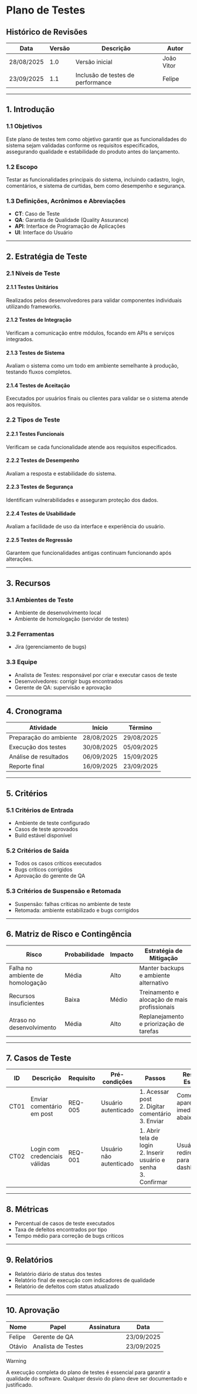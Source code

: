 # Plano de Testes

## Histórico de Revisões

| Data       | Versão | Descrição                     | Autor       |
|------------|--------|-------------------------------|-------------|
| 28/08/2025 | 1.0    | Versão inicial                | João Vitor  |
| 23/09/2025 | 1.1    | Inclusão de testes de performance | Felipe |

---

## 1. Introdução

### 1.1 Objetivos  
Este plano de testes tem como objetivo garantir que as funcionalidades do sistema sejam validadas conforme os requisitos especificados, assegurando qualidade e estabilidade do produto antes do lançamento.

### 1.2 Escopo  
Testar as funcionalidades principais do sistema, incluindo cadastro, login, comentários, e sistema de curtidas, bem como desempenho e segurança.

### 1.3 Definições, Acrônimos e Abreviações  
- **CT**: Caso de Teste  
- **QA**: Garantia de Qualidade (Quality Assurance)  
- **API**: Interface de Programação de Aplicações  
- **UI**: Interface do Usuário  

---

## 2. Estratégia de Teste

### 2.1 Níveis de Teste

#### 2.1.1 Testes Unitários  
Realizados pelos desenvolvedores para validar componentes individuais utilizando frameworks.

#### 2.1.2 Testes de Integração  
Verificam a comunicação entre módulos, focando em APIs e serviços integrados.

#### 2.1.3 Testes de Sistema  
Avaliam o sistema como um todo em ambiente semelhante à produção, testando fluxos completos.

#### 2.1.4 Testes de Aceitação  
Executados por usuários finais ou clientes para validar se o sistema atende aos requisitos.

### 2.2 Tipos de Teste

#### 2.2.1 Testes Funcionais  
Verificam se cada funcionalidade atende aos requisitos especificados.

#### 2.2.2 Testes de Desempenho  
Avaliam a resposta e estabilidade do sistema.

#### 2.2.3 Testes de Segurança  
Identificam vulnerabilidades e asseguram proteção dos dados.

#### 2.2.4 Testes de Usabilidade  
Avaliam a facilidade de uso da interface e experiência do usuário.

#### 2.2.5 Testes de Regressão  
Garantem que funcionalidades antigas continuam funcionando após alterações.

---

## 3. Recursos

### 3.1 Ambientes de Teste  
- Ambiente de desenvolvimento local  
- Ambiente de homologação (servidor de testes)

### 3.2 Ferramentas  
- Jira (gerenciamento de bugs)

### 3.3 Equipe  
- Analista de Testes: responsável por criar e executar casos de teste  
- Desenvolvedores: corrigir bugs encontrados  
- Gerente de QA: supervisão e aprovação

---

## 4. Cronograma

| Atividade              | Início    | Término   |
|------------------------|-----------|-----------|
| Preparação do ambiente | 28/08/2025| 29/08/2025|
| Execução dos testes    | 30/08/2025| 05/09/2025|
| Análise de resultados  | 06/09/2025| 15/09/2025|
| Reporte final          | 16/09/2025| 23/09/2025|

---

## 5. Critérios

### 5.1 Critérios de Entrada  
- Ambiente de teste configurado  
- Casos de teste aprovados  
- Build estável disponível

### 5.2 Critérios de Saída  
- Todos os casos críticos executados  
- Bugs críticos corrigidos  
- Aprovação do gerente de QA

### 5.3 Critérios de Suspensão e Retomada  
- Suspensão: falhas críticas no ambiente de teste  
- Retomada: ambiente estabilizado e bugs corrigidos

---

## 6. Matriz de Risco e Contingência

| Risco                         | Probabilidade | Impacto | Estratégia de Mitigação                      |
|-------------------------------|---------------|---------|---------------------------------------------|
| Falha no ambiente de homologação | Média         | Alto    | Manter backups e ambiente alternativo       |
| Recursos insuficientes         | Baixa         | Médio   | Treinamento e alocação de mais profissionais |
| Atraso no desenvolvimento      | Média         | Alto    | Replanejamento e priorização de tarefas     |

---

## 7. Casos de Teste

| ID | Descrição                   | Requisito | Pré-condições         | Passos                                              | Resultado Esperado                               | Prioridade |
|-------|-----------------------------|-----------|----------------------|-----------------------------------------------------|-------------------------------------------------|------------|
| CT01  | Enviar comentário em post   | REQ-005   | Usuário autenticado  | 1. Acessar post<br>2. Digitar comentário<br>3. Enviar | Comentário aparece imediatamente abaixo do post | Alta       |
| CT02  | Login com credenciais válidas | REQ-001   | Usuário não autenticado | 1. Abrir tela de login<br>2. Inserir usuário e senha<br>3. Confirmar | Usuário é redirecionado para dashboard          | Alta       |

---

## 8. Métricas

- Percentual de casos de teste executados  
- Taxa de defeitos encontrados por tipo  
- Tempo médio para correção de bugs críticos

---

## 9. Relatórios

- Relatório diário de status dos testes  
- Relatório final de execução com indicadores de qualidade  
- Relatório de defeitos com status atualizado

---

## 10. Aprovação

| Nome        | Papel             | Assinatura | Data       |
|-------------|-------------------|------------|------------|
| Felipe  | Gerente de QA     |            | 23/09/2025 |
| Otávio | Analista de Testes|            | 23/09/2025 |


>[!WARNING]
>A execução completa do plano de testes é essencial para garantir a qualidade do software. Qualquer desvio do plano deve ser documentado e justificado.
